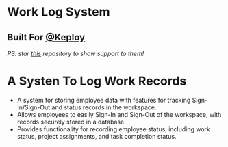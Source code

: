 # Work Log System
## Built For [@Keploy](https://github.com/keploy/keploy)

_PS: star [this](https://github.com/keploy/keploy) repository to show support to them!_


# A Systen To Log Work Records
- A system for storing employee data with features for tracking Sign-In/Sign-Out and status records in the workspace.
- Allows employees to easily Sign-In and Sign-Out of the workspace, with records securely stored in a database.
- Provides functionality for recording employee status, including work status, project assignments, and task completion status.
